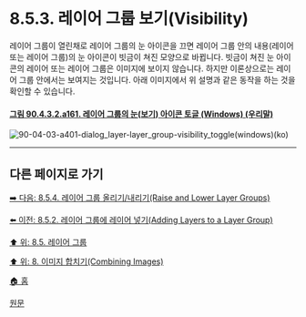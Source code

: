 # 8.5.3. 레이어 그룹 보기(Visibility)
레이어 그룹이 열린채로 레이어 그룹의 눈 아이콘을 끄면 레이어 그룹 안의 내용(레이어 또는 레이어 그룹)의 눈 아이콘이 빗금이 쳐진 모양으로 바뀝니다. 빗금이 쳐진 눈 아이콘의 레이어 또는 레이어 그룹은 이미지에 보이지 않습니다. 하지만 이론상으로는 레이어 그룹 안에서는 보여지는 것입니다. 아래 이미지에서 위 설명과 같은 동작을 하는 것을 확인할 수 있습니다.

<a id="90-04-03-02-a161"></a>

#### [그림 90.4.3.2.a161. 레이어 그룹의 눈(보기) 아이콘 토글 (Windows) (우리말)](./90-04-0003-002-layer_group.md#90-04-03-02-a161)
![90-04-03-a401-dialog_layer-layer_group-visibility_toggle(windows)(ko)](https://github.com/wonder13662/gimp/assets/15767104/87e1b566-0587-45b8-83a3-e5e12a5bbf9b)

***

## 다른 페이지로 가기

[➡️ 다음: 8.5.4. 레이어 그룹 올리기/내리기(Raise and Lower Layer Groups)](./08-05-04-raise_n_lower_layer_groups.md)

[⬅️ 이전: 8.5.2. 레이어 그룹에 레이어 넣기(Adding Layers to a Layer Group)](./08-05-02-adding_layers_to_a_layer_group.md)

[⬆️ 위: 8.5. 레이어 그룹](./08-05-00-layer-groups.md)

[⬆️ 위: 8. 이미지 합치기(Combining Images)](./08-00-combining-images.md)

[🏠 홈](./00-home.md)

[원문](https://docs.gimp.org/2.10/ko/gimp-layer-groups.html)

